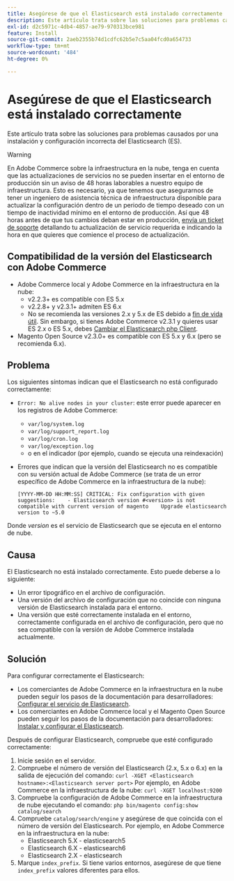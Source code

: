 ```yaml
---
title: Asegúrese de que el Elasticsearch está instalado correctamente
description: Este artículo trata sobre las soluciones para problemas causados por una instalación y configuración incorrecta del Elasticsearch (ES).
exl-id: d2c5971c-4db4-4857-ae79-970313bce981
feature: Install
source-git-commit: 2aeb2355b74d1cdfc62b5e7c5aa04fcd0a654733
workflow-type: tm+mt
source-wordcount: '484'
ht-degree: 0%

---
```


# Asegúrese de que el Elasticsearch está instalado correctamente

Este artículo trata sobre las soluciones para problemas causados por una instalación y configuración incorrecta del Elasticsearch (ES).

>[!WARNING]
>
>En Adobe Commerce sobre la infraestructura en la nube, tenga en cuenta que las actualizaciones de servicios no se pueden insertar en el entorno de producción sin un aviso de 48 horas laborables a nuestro equipo de infraestructura. Esto es necesario, ya que tenemos que asegurarnos de tener un ingeniero de asistencia técnica de infraestructura disponible para actualizar la configuración dentro de un periodo de tiempo deseado con un tiempo de inactividad mínimo en el entorno de producción. Así que 48 horas antes de que tus cambios deban estar en producción, [envía un ticket de soporte](/help/help-center-guide/help-center/magento-help-center-user-guide.md#submit-ticket) detallando tu actualización de servicio requerida e indicando la hora en que quieres que comience el proceso de actualización.

## Compatibilidad de la versión del Elasticsearch con Adobe Commerce

* Adobe Commerce local y Adobe Commerce en la infraestructura en la nube:
   * v2.2.3+ es compatible con ES 5.x
   * v2.2.8+ y v2.3.1+ admiten ES 6.x
   * No se recomienda las versiones 2.x y 5.x de ES debido a [fin de vida útil](https://www.elastic.co/support/eol). Sin embargo, si tienes Adobe Commerce v2.3.1 y quieres usar ES 2.x o ES 5.x, debes [Cambiar el Elasticsearch php Client](https://experienceleague.adobe.com/es/docs/commerce-operations/configuration-guide/search/overview-search).
* Magento Open Source v2.3.0+ es compatible con ES 5.x y 6.x (pero se recomienda 6.x).

## Problema

Los siguientes síntomas indican que el Elasticsearch no está configurado correctamente:

* `Error: No alive nodes in your cluster`: este error puede aparecer en los registros de Adobe Commerce:
   * `var/log/system.log`
   * `var/log/support_report.log`
   * `var/log/cron.log`
   * `var/log/exception.log`
   * o en el indicador (por ejemplo, cuando se ejecuta una reindexación)
* Errores que indican que la versión del Elasticsearch no es compatible con su versión actual de Adobe Commerce (se trata de un error específico de Adobe Commerce en la infraestructura de la nube):

  ```
  [YYYY-MM-DD HH:MM:SS] CRITICAL: Fix configuration with given suggestions:    - Elasticsearch version #<version> is not compatible with current version of magento    Upgrade elasticsearch version to ~5.0
  ```

Donde *version* es el servicio de Elasticsearch que se ejecuta en el entorno de nube.

## Causa

El Elasticsearch no está instalado correctamente. Esto puede deberse a lo siguiente:

* Un error tipográfico en el archivo de configuración.
* Una versión del archivo de configuración que no coincide con ninguna versión de Elasticsearch instalada para el entorno.
* Una versión que esté correctamente instalada en el entorno, correctamente configurada en el archivo de configuración, pero que no sea compatible con la versión de Adobe Commerce instalada actualmente.

## Solución

Para configurar correctamente el Elasticsearch:

* Los comerciantes de Adobe Commerce en la infraestructura en la nube pueden seguir los pasos de la documentación para desarrolladores: [Configurar el servicio de Elasticsearch](https://experienceleague.adobe.com/es/docs/commerce-cloud-service/user-guide/configure/service/elasticsearch).
* Los comerciantes en Adobe Commerce local y el Magento Open Source pueden seguir los pasos de la documentación para desarrolladores: [Instalar y configurar el Elasticsearch](https://experienceleague.adobe.com/es/docs/commerce-operations/configuration-guide/search/overview-search).

Después de configurar Elasticsearch, compruebe que esté configurado correctamente:

1. Inicie sesión en el servidor.
1. Compruebe el número de versión del Elasticsearch (2.x, 5.x o 6.x) en la salida de ejecución del comando: `curl -XGET <Elasticsearch hostname>:<Elasticsearch server port>` Por ejemplo, en Adobe Commerce en la infraestructura de la nube: `curl -XGET localhost:9200`
1. Compruebe la configuración de Adobe Commerce en la infraestructura de nube ejecutando el comando: `php bin/magento config:show catalog/search`
1. Compruebe `catalog/search/engine` y asegúrese de que coincida con el número de versión del Elasticsearch. Por ejemplo, en Adobe Commerce en la infraestructura en la nube:
   * Elasticsearch 5.X - elasticsearch5
   * Elasticsearch 6.X - elasticsearch6
   * Elasticsearch 2.X - elasticsearch
1. Marque `index_prefix`. Si tiene varios entornos, asegúrese de que tiene `index_prefix` valores diferentes para ellos.

